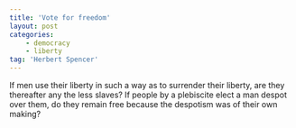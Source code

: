 ```yaml
---
title: 'Vote for freedom'
layout: post
categories:
    - democracy
    - liberty
tag: 'Herbert Spencer'
---
```


If men use their liberty in such a way as to surrender their liberty, are they thereafter any the less slaves? If people by a plebiscite elect a man despot over them, do they remain free because the despotism was of their own making?
